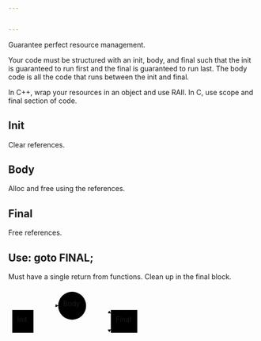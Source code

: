 ```yaml
---


---
```


<p>Guarantee perfect resource management.</p>
<p>Your code must be structured with an init, body, and final such that the init is guaranteed to run first and the final is guaranteed to run last. The body code is all the code that runs between the init and final.</p>
<p>In C++, wrap your resources in an object and use RAII. In C, use scope and final section of code.</p>
<h2 id="init">Init</h2>
<p>Clear references.</p>
<h2 id="body">Body</h2>
<p>Alloc and free using the references.</p>
<h2 id="final">Final</h2>
<p>Free references.</p>
<h2 id="use-goto-final">Use: goto FINAL;</h2>
<p>Must have a single return from functions. Clean up in the final block.</p>
<div class="mermaid"><svg xmlns="http://www.w3.org/2000/svg" id="mermaid-svg-W6vDFaZKzArquIxk" width="100%" style="max-width: 268.90625px;" viewBox="0 0 268.90625 107.515625"><g transform="translate(-12, -12)"><g class="output"><g class="clusters"></g><g class="edgePaths"><g class="edgePath" style="opacity: 1;"><path class="path" d="M62.875,65.28548746635262L87.875,48.2578125L112.875,48.2578125" marker-end="url(#arrowhead557)" style="fill:none"></path><defs><marker id="arrowhead557" viewBox="0 0 10 10" refX="9" refY="5" markerUnits="strokeWidth" markerWidth="8" markerHeight="6" orient="auto"><path d="M 0 0 L 10 5 L 0 10 z" class="arrowheadPath" style="stroke-width: 1; stroke-dasharray: 1, 0;"></path></marker></defs></g><g class="edgePath" style="opacity: 1;"><path class="path" d="M169.390625,48.2578125L194.390625,48.2578125L219.390625,63.53517099056604" marker-end="url(#arrowhead558)" style="fill:none"></path><defs><marker id="arrowhead558" viewBox="0 0 10 10" refX="9" refY="5" markerUnits="strokeWidth" markerWidth="8" markerHeight="6" orient="auto"><path d="M 0 0 L 10 5 L 0 10 z" class="arrowheadPath" style="stroke-width: 1; stroke-dasharray: 1, 0;"></path></marker></defs></g><g class="edgePath" style="opacity: 1;"><path class="path" d="M62.875,94.48795003364738L87.875,111.515625L141.1328125,111.515625L194.390625,111.515625L219.390625,96.23826650943397" marker-end="url(#arrowhead559)" style="fill:none"></path><defs><marker id="arrowhead559" viewBox="0 0 10 10" refX="9" refY="5" markerUnits="strokeWidth" markerWidth="8" markerHeight="6" orient="auto"><path d="M 0 0 L 10 5 L 0 10 z" class="arrowheadPath" style="stroke-width: 1; stroke-dasharray: 1, 0;"></path></marker></defs></g></g><g class="edgeLabels"><g class="edgeLabel" transform="" style="opacity: 1;"><g transform="translate(0,0)" class="label"><foreignObject width="0" height="0"><div xmlns="http://www.w3.org/1999/xhtml" style="display: inline-block; white-space: nowrap;"><span class="edgeLabel"></span></div></foreignObject></g></g><g class="edgeLabel" transform="" style="opacity: 1;"><g transform="translate(0,0)" class="label"><foreignObject width="0" height="0"><div xmlns="http://www.w3.org/1999/xhtml" style="display: inline-block; white-space: nowrap;"><span class="edgeLabel"></span></div></foreignObject></g></g><g class="edgeLabel" transform="" style="opacity: 1;"><g transform="translate(0,0)" class="label"><foreignObject width="0" height="0"><div xmlns="http://www.w3.org/1999/xhtml" style="display: inline-block; white-space: nowrap;"><span class="edgeLabel"></span></div></foreignObject></g></g></g><g class="nodes"><g class="node" id="A" transform="translate(41.4375,79.88671875)" style="opacity: 1;"><rect rx="0" ry="0" x="-21.4375" y="-23" width="42.875" height="46"></rect><g class="label" transform="translate(0,0)"><g transform="translate(-11.4375,-13)"><foreignObject width="22.875" height="26"><div xmlns="http://www.w3.org/1999/xhtml" style="display: inline-block; white-space: nowrap;">Init</div></foreignObject></g></g></g><g class="node" id="B" transform="translate(141.1328125,48.2578125)" style="opacity: 1;"><circle x="-28.2578125" y="-23" r="28.2578125"></circle><g class="label" transform="translate(0,0)"><g transform="translate(-18.2578125,-13)"><foreignObject width="36.515625" height="26"><div xmlns="http://www.w3.org/1999/xhtml" style="display: inline-block; white-space: nowrap;">Body</div></foreignObject></g></g></g><g class="node" id="C" transform="translate(246.1484375,79.88671875)" style="opacity: 1;"><rect rx="0" ry="0" x="-26.7578125" y="-23" width="53.515625" height="46"></rect><g class="label" transform="translate(0,0)"><g transform="translate(-16.7578125,-13)"><foreignObject width="33.515625" height="26"><div xmlns="http://www.w3.org/1999/xhtml" style="display: inline-block; white-space: nowrap;">Final</div></foreignObject></g></g></g></g></g></g></svg></div>

